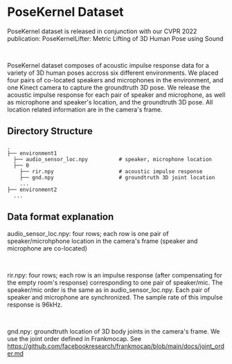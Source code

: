 # PoseKernel Dataset

PoseKernel dataset is released in conjunction with our CVPR 2022 publication: PoseKernelLifter: Metric Lifting of 3D Human Pose using Sound


<br />

PoseKernel dataset composes of acoustic impulse response data for a variety of 3D human poses accross six different environments. We placed four pairs of co-located speakers and microphones in the environment, and one Kinect camera to capture the groundtruth 3D pose. We release the acoustic impulse response for each pair of speaker and microphone, as well as microphone and speaker's location, and the groundtruth 3D pose. All location related information are in the camera's frame.

## Directory Structure
    .
    ├── environment1                         
      ├── audio_sensor_loc.npy          # speaker, microphone location
      ├── 0
        ├── rir.npy                     # acoustic impulse response
        ├── gnd.npy                     # groundtruth 3D joint location
        ...
    ├── environment2                   
      ...
   
## Data format explanation
audio_sensor_loc.npy: four rows; each row is one pair of speaker/microhphone location in the camera's frame (speaker and microphone are co-located)

<br />

rir.npy: four rows; each row is an impulse response (after compensating for the empty room's response) corresponding to one pair of speaker/mic. The speaker/mic order is the same as in audio_sensor_loc.npy. Each pair of speaker and microphone are synchronized. The sample rate of this impulse response is 96kHz. 

<br />

gnd.npy: groundtruth location of 3D body joints in the camera's frame. We use the joint order defined in Frankmocap. See https://github.com/facebookresearch/frankmocap/blob/main/docs/joint_order.md <br />
